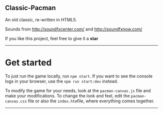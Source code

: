 ## Classic-Pacman

An old classic, re-written in HTML5.

Sounds from
http://soundfxcenter.com/ and http://soundfxnow.com/

If you like this project, feel free to give it a **star**

---

# Get started

To just run the game locally, run `npm start`.
If you want to see the console logs in your browser, use the `npm run start:dev` instead.

To modify the game for your needs, look at the `pacman-canvas.js` file and make your modifications.
To change the look and feel, edit the `pacman-canvas.css` file or also the `index.htm`file, where everything comes together.

---
